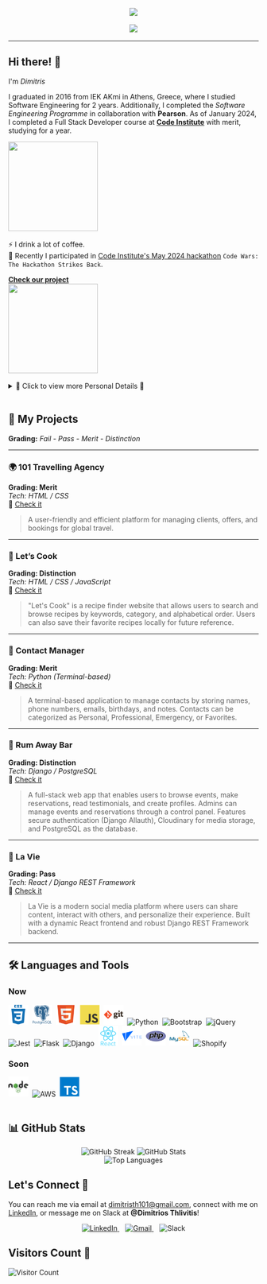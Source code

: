<!-- README MAX OVERDRIVE INITIATED -->
<p align="center">
  <img src="https://readme-typing-svg.demolab.com?font=Fira+Code&size=28&pause=1000&color=00F7FF&background=000000FF&center=true&vCenter=true&width=1000&lines=Dimitris+Thlivitis+%7C+Full+Stack+Developer;Coffee+%2B+Code+%2B+Community+%3D+Me;I+turn+ideas+into+web+apps+that+work+for+you;In+my+free+time%2C+you%27ll+find+me+learning+or+exploring;Athens+is+home+but+the+world+is+my+playground;Let%27s+make+something+amazing+%F0%9F%8C%9F">
</p>

<p align="center">
  <img src="https://media.giphy.com/media/xUPGGDNsLvqsBOhuU0/giphy.gif" width="1000">
</p>

---

## Hi there! 👋  
I'm *Dimitris*

I graduated in 2016 from IEK AKmi in Athens, Greece, where I studied Software Engineering for 2 years. Additionally, I completed the *Software Engineering Programme* in collaboration with **Pearson**. As of January 2024, I completed a Full Stack Developer course at **[Code Institute](https://codeinstitute.net/global/)** with merit, studying for a year.

<a href="https://www.credential.net/38711487-23ee-4b3c-aebf-2f4ae5a7405e#acc.HEMmpKdw">
  <img width="180px" height="180px" src="https://api.accredible.com/v1/frontend/credential_website_embed_image/certificate/131716975">
</a>

:zap: I drink a lot of coffee.  
:robot: Recently I participated in [Code Institute's May 2024 hackathon](https://hackathon.codeinstitute.net/hackathon/47/) `Code Wars: The Hackathon Strikes Back`.

**[Check our project](https://github.com/CallumDennisIE/2405-hackathon-team3)**  
<a href="https://api.eu.badgr.io/public/assertions/SNMdl7PuQaWFGTXDgBEGYA"><img width="180px" height="180px" src="https://api.eu.badgr.io/public/assertions/SNMdl7PuQaWFGTXDgBEGYA/image"></a>

<details>
  <summary>🌟 Click to view more Personal Details 🌟</summary>
  
  <p align="center">
    <b>Age:</b> 29 years old 🎂 <br>
    <b>Location:</b> Athens, Greece 🏛️ <br>
    <b>Languages:</b> Greek (native), English (fluent) 🌐 <br>
  </p>
</details>

<br>

## 🚀 My Projects  
**Grading:** *Fail - Pass - Merit - Distinction*

---

### 🌍 101 Travelling Agency  
**Grading: Merit**  
*Tech: HTML / CSS*  
🔗 [Check it](https://github.com/Dimitris112/travel-agency-1st-official-project)  

> A user-friendly and efficient platform for managing clients, offers, and bookings for global travel.

---

### 🍳 Let’s Cook  
**Grading: Distinction**  
*Tech: HTML / CSS / JavaScript*  
🔗 [Check it](https://github.com/Dimitris112/lets-cook-pp2)  

> "Let's Cook" is a recipe finder website that allows users to search and browse recipes by keywords, category, and alphabetical order. Users can also save their favorite recipes locally for future reference.

---

### 📇 Contact Manager  
**Grading: Merit**  
*Tech: Python (Terminal-based)*  
🔗 [Check it](https://github.com/Dimitris112/Contact-Manager-pp3)  

> A terminal-based application to manage contacts by storing names, phone numbers, emails, birthdays, and notes. Contacts can be categorized as Personal, Professional, Emergency, or Favorites.

---

### 🍹 Rum Away Bar  
**Grading: Distinction**  
*Tech: Django / PostgreSQL*  
🔗 [Check it](https://github.com/Dimitris112/rum-away-testp4)  

> A full-stack web app that enables users to browse events, make reservations, read testimonials, and create profiles. Admins can manage events and reservations through a control panel. Features secure authentication (Django Allauth), Cloudinary for media storage, and PostgreSQL as the database.

---

### 📸 La Vie  
**Grading: Pass**  
*Tech: React / Django REST Framework*  
🔗 [Check it](https://github.com/Dimitris112/La-Vie-pp5)  

> La Vie is a modern social media platform where users can share content, interact with others, and personalize their experience. Built with a dynamic React frontend and robust Django REST Framework backend.

---

## :hammer_and_wrench: **Languages and Tools**
### Now
<div>
   <img src="https://github.com/devicons/devicon/blob/master/icons/css3/css3-plain-wordmark.svg" title="CSS3" alt="CSS" width="40" height="40"/>&nbsp;
   <img src="https://github.com/devicons/devicon/blob/master/icons/postgresql/postgresql-plain-wordmark.svg" title="PostgreSQL" alt="PostgreSQL" width="40" height="40"/>&nbsp;
   <img src="https://github.com/devicons/devicon/blob/master/icons/html5/html5-original.svg" title="HTML5" alt="HTML" width="40" height="40"/>&nbsp;
   <img src="https://github.com/devicons/devicon/blob/master/icons/javascript/javascript-original.svg" title="JavaScript" alt="JavaScript" width="40" height="40"/>&nbsp;
   <img src="https://github.com/devicons/devicon/blob/master/icons/git/git-original-wordmark.svg" title="Git" alt="Git" width="40" height="40"/>&nbsp;
   <img src="https://cdn.jsdelivr.net/gh/devicons/devicon@latest/icons/python/python-original.svg" title="Python" alt="Python" width="40" height="40"/>&nbsp;
   <img src="https://cdn.jsdelivr.net/gh/devicons/devicon@latest/icons/bootstrap/bootstrap-original.svg" title="Bootstrap" alt="Bootstrap" width="40" height="40"/>&nbsp;
   <img src="https://cdn.jsdelivr.net/gh/devicons/devicon@latest/icons/jquery/jquery-original.svg" title="jQuery" alt="jQuery" width="40" height="40"/>&nbsp;
   <img src="https://cdn.jsdelivr.net/gh/devicons/devicon@latest/icons/jest/jest-plain.svg" title="Jest" alt="Jest" width="40" height="40"/>&nbsp;
   <img src="https://cdn.jsdelivr.net/gh/devicons/devicon@latest/icons/flask/flask-original.svg" title="Flask" alt="Flask" width="40" height="40"/>&nbsp;
   <img src="https://cdn.jsdelivr.net/gh/devicons/devicon@latest/icons/django/django-plain.svg" title="Django" alt="Django" width="40" height="40"/>&nbsp;
   <img src="https://github.com/devicons/devicon/blob/master/icons/react/react-original-wordmark.svg" title="React" alt="React" width="40" height="40"/>&nbsp;
   <img src="https://github.com/devicons/devicon/blob/master/icons/vite/vite-original-wordmark.svg" title="Vite" alt="Vite" width="40" height="40"/>&nbsp;
   <img src="https://github.com/devicons/devicon/blob/master/icons/php/php-original.svg" title="PHP" alt="PHP" width="40" height="40"/>&nbsp;
   <img src="https://github.com/devicons/devicon/blob/master/icons/mysql/mysql-original-wordmark.svg" title="MySQL" alt="MySQL" width="40" height="40"/>&nbsp;
   <img src="https://cdn.jsdelivr.net/npm/simple-icons@v4/icons/shopify.svg" title="Shopify" alt="Shopify" width="40" height="40"/>&nbsp;
</div>

### Soon
<div>
   <img src="https://github.com/devicons/devicon/blob/master/icons/nodejs/nodejs-original-wordmark.svg" title="NodeJS" alt="NodeJS" width="40" height="40"/>&nbsp;
   <img src="https://cdn.jsdelivr.net/gh/devicons/devicon@latest/icons/amazonwebservices/amazonwebservices-original-wordmark.svg" title="AWS" alt="AWS" width="40" height="40"/>&nbsp;
   <img src="https://github.com/devicons/devicon/blob/master/icons/typescript/typescript-plain.svg" title="TypeScript" alt="TypeScript" width="40" height="40"/>
</div>

<br>

## 📊 **GitHub Stats**

<div align="center">
  <img src="https://github-readme-streak-stats.herokuapp.com?user=Dimitris112&theme=dark&mode=weekly" alt="GitHub Streak" style="max-width: 100%;"/>
  <img src="https://github-readme-stats.vercel.app/api?username=Dimitris112&show_icons=true&theme=gruvbox" alt="GitHub Stats" style="max-width: 45%;"/>
</div>

<div align="center">
  <img src="https://github-readme-stats.vercel.app/api/top-langs/?username=Dimitris112&theme=gruvbox" alt="Top Languages" style="max-width: 45%;"/>
</div>

## Let's Connect 🤝
You can reach me via email at [dimitristh101@gmail.com](mailto:dimitris,thlivitis@gmail.com), connect with me on [LinkedIn](https://www.linkedin.com/in/dimitris-thlivitis/), or message me on Slack at **@Dimitrios Thlivitis**!

<div align="center">
  <a href="https://www.linkedin.com/in/dimitris-thlivitis" target="_blank">
    <img src="https://img.icons8.com/color/96/000000/linkedin.png" alt="LinkedIn" width="50" height="50"/>
  </a>&nbsp;&nbsp;
  <a href="mailto:dimitris.thlivitis101@gmail.com" target="_blank">
    <img src="https://img.icons8.com/fluent/96/000000/gmail.png" alt="Gmail" width="50" height="50"/>
  </a>&nbsp;&nbsp;
  <img src="https://img.icons8.com/color/96/000000/slack--v2.png" alt="Slack" width="50" height="50"/>
</div>

## **Visitors Count** 👀
![Visitor Count](https://visitor-badge.laobi.icu/badge?page_id=Dimitris112.Dimitris112)

